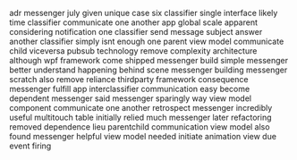 adr messenger july given unique case six classifier single interface likely time classifier communicate one another app global scale apparent considering notification one classifier send message subject answer another classifier simply isnt enough one parent view model communicate child viceversa pubsub technology remove complexity architecture although wpf framework come shipped messenger build simple messenger better understand happening behind scene messenger building messenger scratch also remove reliance thirdparty framework consequence messenger fulfill app interclassifier communication easy become dependent messenger said messenger sparingly way view model component communicate one another retrospect messenger incredibly useful multitouch table initially relied much messenger later refactoring removed dependence lieu parentchild communication view model also found messenger helpful view model needed initiate animation view due event firing